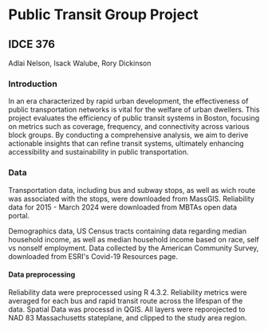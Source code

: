 # Public Transit Group Project
## IDCE 376
Adlai Nelson, Isack Walube, Rory Dickinson

### Introduction
In an era characterized by rapid urban development, the effectiveness of public transportation networks is vital for the welfare of urban dwellers. This project evaluates the efficiency of public transit systems in Boston, focusing on metrics such as coverage, frequency, and connectivity across various block groups. By conducting a comprehensive analysis, we aim to derive actionable insights that can refine transit systems, ultimately enhancing accessibility and sustainability in public transportation.


### Data

Transportation data, including bus and subway stops, as well as wich route was associated with the stops, were downloaded from MassGIS. Reliability data for 2015 - March 2024 were downloaded from MBTAs open data portal. 

Demographics data, US Census tracts containing data regarding median household income, as well as median household income based on race, self vs nonself employment. Data collected by the American Community Survey, downloaded from ESRI's Covid-19 Resources page.


#### Data preprocessing

Reliability data were preprocessed using R 4.3.2. Reliability metrics were averaged for each bus and rapid transit route across the lifespan of the data. Spatial Data was processd in QGIS. All layers were reporojected to NAD 83 Massachusetts stateplane, and clipped to the study area region.
